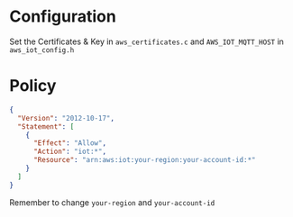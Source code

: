 # Configuration
Set the Certificates & Key in `aws_certificates.c` and `AWS_IOT_MQTT_HOST` in `aws_iot_config.h`

# Policy

```json
{
  "Version": "2012-10-17",
  "Statement": [
    {
      "Effect": "Allow",
      "Action": "iot:*",
      "Resource": "arn:aws:iot:your-region:your-account-id:*"
    }
  ]
}
```

Remember to change `your-region` and `your-account-id`
